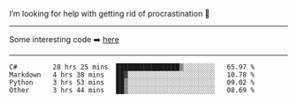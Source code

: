 I’m looking for help with getting rid of procrastination 🤔

-----

Some interesting code :arrow_right: [here](https://github.com/zhen8838/playground)

-----

<!--START_SECTION:waka-->

```text
C#         28 hrs 25 mins  ████████████████▒░░░░░░░░   65.97 %
Markdown   4 hrs 38 mins   ██▓░░░░░░░░░░░░░░░░░░░░░░   10.78 %
Python     3 hrs 53 mins   ██▒░░░░░░░░░░░░░░░░░░░░░░   09.02 %
Other      3 hrs 44 mins   ██▒░░░░░░░░░░░░░░░░░░░░░░   08.69 %
```

<!--END_SECTION:waka-->

<!--
**zhen8838/zhen8838** is a ✨ _special_ ✨ repository because its `README.md` (this file) appears on your GitHub profile.

Here are some ideas to get you started:

- 🔭 I’m currently working on ...
- 🌱 I’m currently learning ...
- 👯 I’m looking to collaborate on ...
 ...
- 💬 Ask me about ...
- 📫 How to reach me: ...
- 😄 Pronouns: ...
- ⚡ Fun fact: ...
-->
